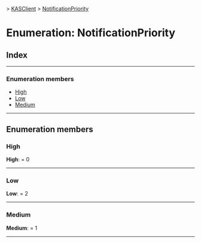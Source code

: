 [](../README.md) > [KASClient](../modules/kasclient.md) > [NotificationPriority](../enums/kasclient.notificationpriority.md)

# Enumeration: NotificationPriority

## Index

---

### Enumeration members

* [High](kasclient.notificationpriority.md#high)
* [Low](kasclient.notificationpriority.md#low)
* [Medium](kasclient.notificationpriority.md#medium)

---

## Enumeration members

<a id="high"></a>

###  High

**High**:  = 0

___
<a id="low"></a>

###  Low

**Low**:  = 2

___
<a id="medium"></a>

###  Medium

**Medium**:  = 1

___

